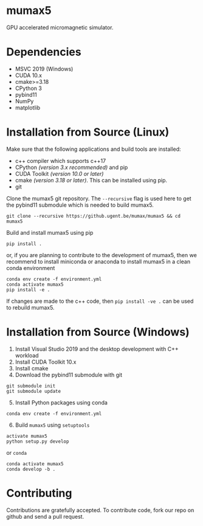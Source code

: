 # mumax5
GPU accelerated micromagnetic simulator.

# Dependencies

* MSVC 2019 (Windows)
* CUDA 10.x
* cmake>=3.18
* CPython 3
* pybind11
* NumPy
* matplotlib

# Installation from Source (Linux)

Make sure that the following applications and build tools are installed:
* c++ compiler which supports c++17
* CPython *(version 3.x recommended)* and pip 
* CUDA Toolkit *(version 10.0 or later)*
* cmake *(version 3.18 or later)*. This can be installed using pip.
* git

Clone the mumax5 git repository. The `--recursive` flag is used here to get the pybind11 submodule which is needed to build mumax5.
```
git clone --recursive https://github.ugent.be/mumax/mumax5 && cd mumax5
```
Build and install mumax5 using pip
```
pip install .
```
or, if you are planning to contribute to the development of mumax5, then we recommend to install miniconda or anaconda to install mumax5 in a clean conda environment
```
conda env create -f environment.yml
conda activate mumax5
pip install -e .
```
If changes are made to the c++ code, then `pip install -ve .` can be used to rebuild mumax5.

# Installation from Source (Windows)

1. Install Visual Studio 2019 and the desktop development with C++ workload
2. Install CUDA Toolkit 10.x
3. Install cmake
4. Download the pybind11 submodule with git
```
git submodule init
git submodule update
```
5. Install Python packages using conda
```
conda env create -f environment.yml
```
6. Build `mumax5` using `setuptools`
```
activate mumax5
python setup.py develop
```
or `conda`
```
conda activate mumax5
conda develop -b .
```

# Contributing
Contributions are gratefully accepted. To contribute code, fork our repo on github and send a pull request.

